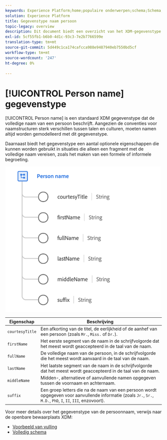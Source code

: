 ```yaml
---
keywords: Experience Platform;home;populaire onderwerpen;schema;Schema;XDM;velden;schema's;Schemas;fullName;xdm:fullName;person name;name;datatype;data-type;data-type; data-type;
solution: Experience Platform
title: Gegevenstype naam persoon
topic-legacy: overview
description: Dit document biedt een overzicht van het XDM-gegevenstype Personnaam.
exl-id: 5cf55fb1-b6b0-4d1c-93c3-7e2b7766599e
translation-type: tm+mt
source-git-commit: 5d449c1ca174cafcca988e9487940eb7550bd5cf
workflow-type: tm+mt
source-wordcount: '247'
ht-degree: 0%

---
```


# [!UICONTROL Person name] gegevenstype

[!UICONTROL Person name] is een standaard XDM gegevenstype dat de volledige naam van een persoon beschrijft. Aangezien de conventies voor naamstructuren sterk verschillen tussen talen en culturen, moeten namen altijd worden gemodelleerd met dit gegevenstype.

Daarnaast biedt het gegevenstype een aantal optionele eigenschappen die kunnen worden gebruikt in situaties die alleen een fragment met de volledige naam vereisen, zoals het maken van een formele of informele begroeting.

<img src="../images/data-types/person-name.png" width="500" /><br />

| Eigenschap | Beschrijving |
| --- | --- |
| `courtesyTitle` | Een afkorting van de titel, de eerlijkheid of de aanhef van een persoon (zoals `Mr.`, `Miss.` of `Dr.`). |
| `firstName` | Het eerste segment van de naam in de schrijfvolgorde dat het meest wordt geaccepteerd in de taal van de naam. |
| `fullName` | De volledige naam van de persoon, in de schrijfvolgorde die het meest wordt aanvaard in de taal van de naam. |
| `lastName` | Het laatste segment van de naam in de schrijfvolgorde dat het meest wordt geaccepteerd in de taal van de naam. |
| `middleName` | Midden-, alternatieve of aanvullende namen opgegeven tussen de voornaam en achternaam. |
| `suffix` | Een groep letters die na de naam van een persoon wordt opgegeven voor aanvullende informatie (zoals `Jr.`, `Sr.`, `M.D.`, `PhD`, `I`, `II`, `III`, enzovoort). |

Voor meer details over het gegevenstype van de persoonnaam, verwijs naar de openbare bewaarplaats XDM:

* [Voorbeeld van vulling](https://github.com/adobe/xdm/blob/master/components/datatypes/person-name.example.1.json)
* [Volledig schema](https://github.com/adobe/xdm/blob/master/components/datatypes/person-name.schema.json)
